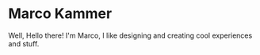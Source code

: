 # Marco Kammer
Well, Hello there! I'm Marco, I like designing and creating cool experiences and stuff.
